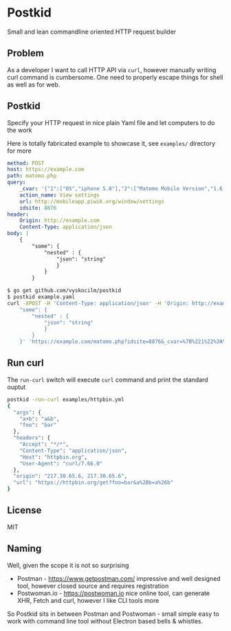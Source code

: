 # Postkid

Small and lean commandline oriented HTTP request builder

## Problem

As a developer I want to call HTTP API via `curl`, however manually writing
curl command is cumbersome. One need to properly escape things for shell as
well as for web.

## Postkid

Specify your HTTP request in nice plain Yaml file and let computers to do the work

Here is totally fabricated example to showcase it, see `examples/` directory for more

```yaml
method: POST
host: https://example.com
path: matomo.php
query:
    _cvar: '{"1":["OS","iphone 5.0"],"2":["Matomo Mobile Version","1.6.2"],"3":["Locale","en::en"],"4":["Num Accounts","2"]}'
    action_name: View settings
    url: http://mobileapp.piwik.org/window/settings
    idsite: 8876
header:
    Origin: http://example.com
    Content-Type: application/json
body: |
    {
        "some": {
            "nested" : {
                "json": "string"
                }
            }
        }
```

```sh
$ go get github.com/vyskocilm/postkid
$ postkid example.yaml
curl -XPOST -H 'Content-Type: application/json' -H 'Origin: http://example.com' --data '{
    "some": {
        "nested" : {
            "json": "string"
            }
        }
    }' 'https://example.com/matomo.php?idsite=8876&_cvar=%7B%221%22%3A%5B%22OS%22%2C%22iphone+5.0%22%5D%2C%222%22%3A%5B%22Matomo+Mobile+Version%22%2C%221.6.2%22%5D%2C%223%22%3A%5B%22Locale%22%2C%22en%3A%3Aen%22%5D%2C%224%22%3A%5B%22Num+Accounts%22%2C%222%22%5D%7D&action_name=View+settings&url=http%3A%2F%2Fmobileapp.piwik.org%2Fwindow%2Fsettings' 
```

## Run curl

The `run-curl` switch will execute `curl` command and print the standard ouptut

```sh
postkid -run-curl examples/httpbin.yml
{
  "args": {
    "a+b": "a&b", 
    "foo": "bar"
  }, 
  "headers": {
    "Accept": "*/*", 
    "Content-Type": "application/json", 
    "Host": "httpbin.org", 
    "User-Agent": "curl/7.66.0"
  }, 
  "origin": "217.30.65.6, 217.30.65.6", 
  "url": "https://httpbin.org/get?foo=bar&a%2Bb=a%26b"
}
```

## License

MIT

## Naming

Well, given the scope it is not so surprising

* Postman - https://www.getpostman.com/ impressive and well designed tool, however closed source and requires registration
* Postwoman.io - https://postwoman.io nice online tool, can generate XHR, Fetch and curl, however I like CLI tools more

So Postkid sits in between Postman and Postwoman - small simple easy to work
with command line tool without Electron based bells & whistles.
